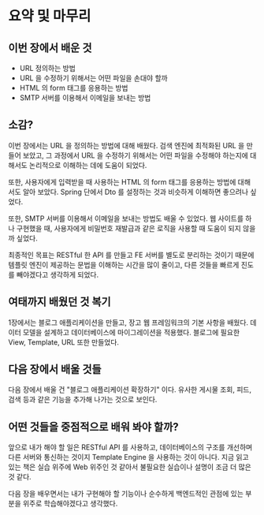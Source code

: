 # 요약 및 마무리

## 이번 장에서 배운 것
- URL 정의하는 방법
- URL 을 수정하기 위해서는 어떤 파일을 손대야 할까
- HTML 의 form 태그를 응용하는 방법
- SMTP 서버를 이용해서 이메일을 보내는 방법

## 소감?
이번 장에서는 URL 을 정의하는 방법에 대해 배웠다. 검색 엔진에 최적화된 URL 을 만들어 보았고, 그 과정에서 URL 을 수정하기 위해서는 어떤 파일을 수정해야 하는지에 대해서도 논리적으로 이해하는 데에 도움이 되었다.

또한, 사용자에게 입력받을 때 사용하는 HTML 의 form 태그를 응용하는 방법에 대해서도 알아 보았다. Spring 단에서 Dto 를 설정하는 것과 비슷하게 이해하면 좋으려나 싶었다.

또한, SMTP 서버를 이용해서 이메일을 보내는 방법도 배울 수 있었다. 웹 사이트를 하나 구현했을 때, 사용자에게 비밀번호 재발급과 같은 로직을 사용할 때 도움이 되지 않을까 싶었다.

최종적인 목표는 RESTful 한 API 를 만들고 FE 서버를 별도로 분리하는 것이기 때문에 템플릿 엔진이 제공하는 문법을 이해하는 시간을 많이 줄이고, 다른 것들을 빠르게 진도를 빼야겠다고 생각하게 되었다.

## 여태까지 배웠던 것 복기
1장에서는 블로그 애플리케이션을 만들고, 장고 웹 프레임워크의 기본 사항을 배웠다. 데이터 모델을 설계하고 데이터베이스에 마이그레이션을 적용했다. 블로그에 필요한 View, Template, URL 또한 만들었다.

## 다음 장에서 배울 것들
다음 장에서 배울 건 "블로그 애플리케이션 확장하기" 이다. 유사한 게시물 조회, 피드, 검색 등과 같은 기능을 추가해 나가는 것으로 보인다.

## 어떤 것들을 중점적으로 배워 봐야 할까?
앞으로 내가 해야 할 일은 RESTful API 를 사용하고, 데이터베이스의 구조를 개선하며 다른 서버와 통신하는 것이지 Template Engine 을 사용하는 것이 아니다. 지금 읽고 있는 책은 실습 위주에 Web 위주인 것 같아서 불필요한 실습이나 설명이 조금 더 많은 것 같다.

다음 장을 배우면서는 내가 구현해야 할 기능이나 순수하게 백엔드적인 관점에 있는 부분을 위주로 학습해야겠다고 생각했다.
